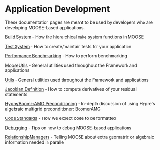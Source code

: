 # Application Development

These documentation pages are meant to be used by developers who are developing MOOSE-based applications.

[Build System](/build_system.md) - How the hierarchical `make` system functions in MOOSE

[Test System](/test_system.md) - How to create/maintain tests for your application

[Performance Benchmarking](/performance_benchmarking.md) - How to perform benchmarking

[MooseUtils](/moose_utils.md) - General utilities used throughout the Framework and applications

[Utils](utils/index.md) - General utilities used throughout the Framework and applications

[Jacobian Definition](/jacobian_definition.md) - How to compute derivatives of your residual statements

[Hypre/BoomerAMG Preconditioning](hypre.md) - In-depth discussion of using Hypre's algebraic multigrid preconditioner: BoomerAMG

[Code Standards](code_standards.md) - How we expect code to be formatted

[Debugging](/debugging.md) - Tips on how to debug MOOSE-based applications

[RelationshipManagers](/relationship_managers.md) - Telling MOOSE about extra geomatric or algebraic information needed in parallel